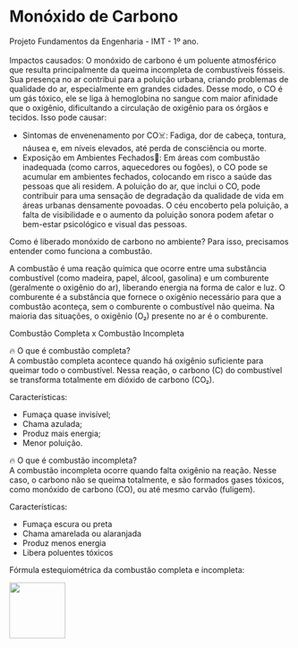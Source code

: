# Monóxido de Carbono
Projeto Fundamentos da Engenharia - IMT - 1º ano.
</br></br>
Impactos causados:
O monóxido de carbono é um poluente atmosférico que resulta principalmente da queima incompleta de combustíveis fósseis. Sua presença no ar contribui para a poluição urbana, criando problemas de qualidade do ar, especialmente em grandes cidades. Desse modo, o CO é um gás tóxico, ele se liga à hemoglobina no sangue com maior afinidade que o oxigênio, dificultando a circulação de oxigênio para os órgãos e tecidos. Isso pode causar: 
  - Sintomas de envenenamento por CO☠️: Fadiga, dor de cabeça, tontura, náusea e, em níveis elevados, até perda de consciência ou morte. 
  - Exposição em Ambientes Fechados🚪: Em áreas com combustão inadequada (como carros, aquecedores ou fogões), o CO pode se acumular em ambientes fechados, colocando em risco a saúde das pessoas que ali residem. 
A poluição do ar, que inclui o CO, pode contribuir para uma sensação de degradação da qualidade de vida em áreas urbanas densamente povoadas. O céu encoberto pela poluição, a falta de visibilidade e o aumento da poluição sonora podem afetar o bem-estar psicológico e visual das pessoas. 

Como é liberado monóxido de carbono no ambiente? Para isso, precisamos entender como funciona a combustão.

A combustão é uma reação química que ocorre entre uma substância combustível (como madeira, papel, álcool, gasolina) e um comburente (geralmente o oxigênio do ar), liberando energia na forma de calor e luz. O comburente é a substância que fornece o oxigênio necessário para que a combustão aconteça, sem o comburente o combustível não queima. Na maioria das situações, o oxigênio (O₂) presente no ar é o comburente.

Combustão Completa x Combustão Incompleta

🔥 O que é combustão completa?
</br>A combustão completa acontece quando há oxigênio suficiente para queimar todo o combustível.
Nessa reação, o carbono (C) do combustível se transforma totalmente em dióxido de carbono (CO₂).

Características:
- Fumaça quase invisível;
- Chama azulada;
- Produz mais energia;
- Menor poluição.


🔥 O que é combustão incompleta?
</br>A combustão incompleta ocorre quando falta oxigênio na reação.
Nesse caso, o carbono não se queima totalmente, e são formados gases tóxicos, como monóxido de carbono (CO), ou até mesmo carvão (fuligem).

Características:
- Fumaça escura ou preta
- Chama amarelada ou alaranjada
- Produz menos energia
- Libera poluentes tóxicos

Fórmula estequiométrica da combustão completa e incompleta:
<div>
  <img height=100em src=""/> 
</div>

